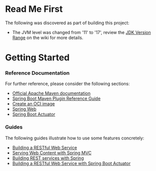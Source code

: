 # Read Me First

The following was discovered as part of building this project:

- The JVM level was changed from '11' to '17', review the [JDK Version Range](https://github.com/spring-projects/spring-framework/wiki/Spring-Framework-Versions#jdk-version-range) on the wiki for more details.

# Getting Started

### Reference Documentation

For further reference, please consider the following sections:

- [Official Apache Maven documentation](https://maven.apache.org/guides/index.html)
- [Spring Boot Maven Plugin Reference Guide](https://docs.spring.io/spring-boot/docs/3.0.3/maven-plugin/reference/html/)
- [Create an OCI image](https://docs.spring.io/spring-boot/docs/3.0.3/maven-plugin/reference/html/#build-image)
- [Spring Web](https://docs.spring.io/spring-boot/docs/3.0.3/reference/htmlsingle/#web)
- [Spring Boot Actuator](https://docs.spring.io/spring-boot/docs/3.0.3/reference/htmlsingle/#actuator)

### Guides

The following guides illustrate how to use some features concretely:

- [Building a RESTful Web Service](https://spring.io/guides/gs/rest-service/)
- [Serving Web Content with Spring MVC](https://spring.io/guides/gs/serving-web-content/)
- [Building REST services with Spring](https://spring.io/guides/tutorials/rest/)
- [Building a RESTful Web Service with Spring Boot Actuator](https://spring.io/guides/gs/actuator-service/)
